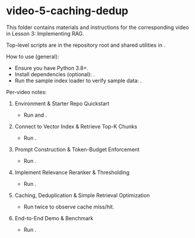# video-5-caching-dedup

This folder contains materials and instructions for the corresponding video in Lesson 3: Implementing RAG.

Top-level scripts are in the repository root  and shared utilities in .

How to use (general):

- Ensure you have Python 3.8+.
- Install dependencies (optional): .
- Run the sample index loader to verify sample data: .

Per-video notes:

1. Environment & Starter Repo Quickstart
   - Run  and .

2. Connect to Vector Index & Retrieve Top-K Chunks
   - Run .

3. Prompt Construction & Token-Budget Enforcement
   - Run .

4. Implement Relevance Reranker & Thresholding
   - Run .

5. Caching, Deduplication & Simple Retrieval Optimization
   - Run  twice to observe cache miss/hit.

6. End-to-End Demo & Benchmark
   - Run .

